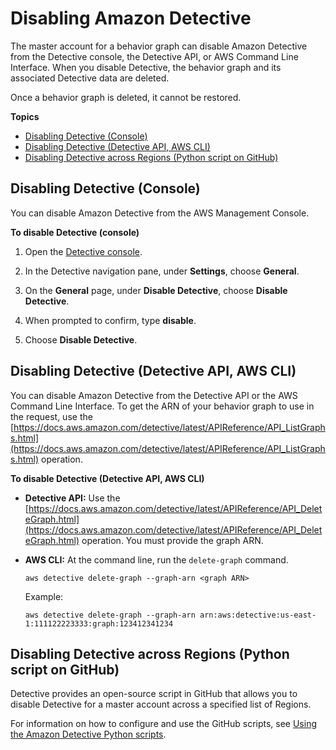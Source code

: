 # Disabling Amazon Detective<a name="detective-disabling"></a>

The master account for a behavior graph can disable Amazon Detective from the Detective console, the Detective API, or AWS Command Line Interface\. When you disable Detective, the behavior graph and its associated Detective data are deleted\.

Once a behavior graph is deleted, it cannot be restored\.

**Topics**
+ [Disabling Detective \(Console\)](#disable-from-console)
+ [Disabling Detective \(Detective API, AWS CLI\)](#disable-from-api)
+ [Disabling Detective across Regions \(Python script on GitHub\)](#disable-from-github-script)

## Disabling Detective \(Console\)<a name="disable-from-console"></a>

You can disable Amazon Detective from the AWS Management Console\.

**To disable Detective \(console\)**

1. Open the [Detective console](https://console.aws.amazon.com/detective/)\.

1. In the Detective navigation pane, under **Settings**, choose **General**\.

1. On the **General** page, under **Disable Detective**, choose **Disable Detective**\.

1. When prompted to confirm, type **disable**\.

1. Choose **Disable Detective**\.

## Disabling Detective \(Detective API, AWS CLI\)<a name="disable-from-api"></a>

You can disable Amazon Detective from the Detective API or the AWS Command Line Interface\. To get the ARN of your behavior graph to use in the request, use the [https://docs.aws.amazon.com/detective/latest/APIReference/API_ListGraphs.html](https://docs.aws.amazon.com/detective/latest/APIReference/API_ListGraphs.html) operation\.

**To disable Detective \(Detective API, AWS CLI\)**
+ **Detective API:** Use the [https://docs.aws.amazon.com/detective/latest/APIReference/API_DeleteGraph.html](https://docs.aws.amazon.com/detective/latest/APIReference/API_DeleteGraph.html) operation\. You must provide the graph ARN\.
+ **AWS CLI:** At the command line, run the `delete-graph` command\.

  ```
  aws detective delete-graph --graph-arn <graph ARN>
  ```

  Example:

  ```
  aws detective delete-graph --graph-arn arn:aws:detective:us-east-1:111122223333:graph:123412341234
  ```

## Disabling Detective across Regions \(Python script on GitHub\)<a name="disable-from-github-script"></a>

Detective provides an open\-source script in GitHub that allows you to disable Detective for a master account across a specified list of Regions\.

For information on how to configure and use the GitHub scripts, see [Using the Amazon Detective Python scripts](detective-github-scripts.md)\.